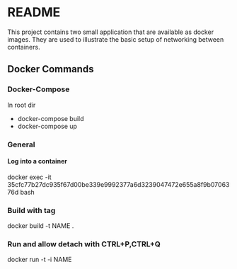 # README #

This project contains two small application that are available as docker images. They are used to illustrate the basic setup of networking between containers.

## Docker Commands

### Docker-Compose
In root dir

* docker-compose build
* docker-compose up

### General

#### Log into a container

docker exec -it 35cfc77b27dc935f67d00be339e9992377a6d3239047472e655a8f9b0706376d bash

### Build with tag

docker build -t NAME .

### Run and allow detach with CTRL+P,CTRL+Q
docker run -t -i NAME
